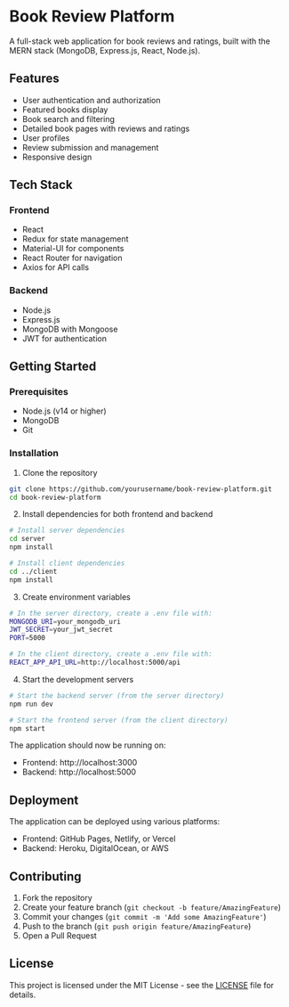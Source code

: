# Book Review Platform

A full-stack web application for book reviews and ratings, built with the MERN stack (MongoDB, Express.js, React, Node.js).

## Features

- User authentication and authorization
- Featured books display
- Book search and filtering
- Detailed book pages with reviews and ratings
- User profiles
- Review submission and management
- Responsive design

## Tech Stack

### Frontend
- React
- Redux for state management
- Material-UI for components
- React Router for navigation
- Axios for API calls

### Backend
- Node.js
- Express.js
- MongoDB with Mongoose
- JWT for authentication

## Getting Started

### Prerequisites
- Node.js (v14 or higher)
- MongoDB
- Git

### Installation

1. Clone the repository
```bash
git clone https://github.com/yourusername/book-review-platform.git
cd book-review-platform
```

2. Install dependencies for both frontend and backend
```bash
# Install server dependencies
cd server
npm install

# Install client dependencies
cd ../client
npm install
```

3. Create environment variables
```bash
# In the server directory, create a .env file with:
MONGODB_URI=your_mongodb_uri
JWT_SECRET=your_jwt_secret
PORT=5000

# In the client directory, create a .env file with:
REACT_APP_API_URL=http://localhost:5000/api
```

4. Start the development servers
```bash
# Start the backend server (from the server directory)
npm run dev

# Start the frontend server (from the client directory)
npm start
```

The application should now be running on:
- Frontend: http://localhost:3000
- Backend: http://localhost:5000

## Deployment

The application can be deployed using various platforms:
- Frontend: GitHub Pages, Netlify, or Vercel
- Backend: Heroku, DigitalOcean, or AWS

## Contributing

1. Fork the repository
2. Create your feature branch (`git checkout -b feature/AmazingFeature`)
3. Commit your changes (`git commit -m 'Add some AmazingFeature'`)
4. Push to the branch (`git push origin feature/AmazingFeature`)
5. Open a Pull Request

## License

This project is licensed under the MIT License - see the [LICENSE](LICENSE) file for details. 